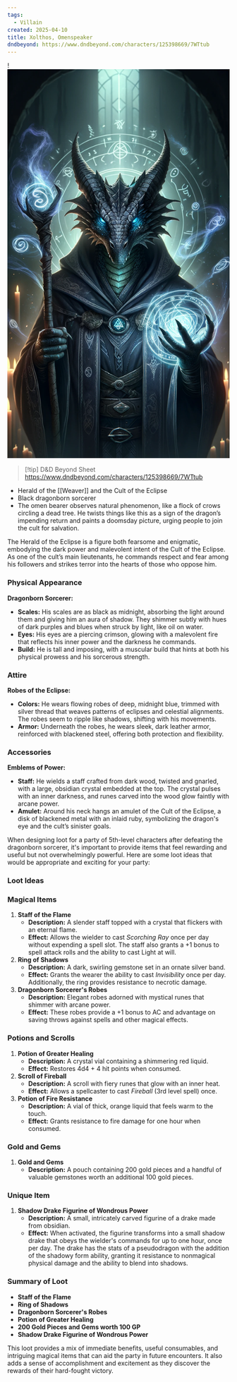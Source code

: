 ```yaml
---
tags:
  - Villain
created: 2025-04-10
title: Xolthos, Omenspeaker
dndbeyond: https://www.dndbeyond.com/characters/125398669/7WTtub
---
```


!![xolthos.png](/images/xolthos.png)

> [!tip] D&D Beyond Sheet
> https://www.dndbeyond.com/characters/125398669/7WTtub

- Herald of the [[Weaver]] and the Cult of the Eclipse
- Black dragonborn sorcerer
- The omen bearer observes natural phenomenon, like a flock of crows circling a dead tree. He twists things like this as a sign of the dragon’s impending return and paints a doomsday picture, urging people to join the cult for salvation.

The Herald of the Eclipse is a figure both fearsome and enigmatic, embodying the dark power and malevolent intent of the Cult of the Eclipse. As one of the cult’s main lieutenants, he commands respect and fear among his followers and strikes terror into the hearts of those who oppose him.

### Physical Appearance

**Dragonborn Sorcerer:**

- **Scales:** His scales are as black as midnight, absorbing the light around them and giving him an aura of shadow. They shimmer subtly with hues of dark purples and blues when struck by light, like oil on water.
- **Eyes:** His eyes are a piercing crimson, glowing with a malevolent fire that reflects his inner power and the darkness he commands.
- **Build:** He is tall and imposing, with a muscular build that hints at both his physical prowess and his sorcerous strength.

### Attire

**Robes of the Eclipse:**

- **Colors:** He wears flowing robes of deep, midnight blue, trimmed with silver thread that weaves patterns of eclipses and celestial alignments. The robes seem to ripple like shadows, shifting with his movements.
- **Armor:** Underneath the robes, he wears sleek, dark leather armor, reinforced with blackened steel, offering both protection and flexibility.

### Accessories

**Emblems of Power:**

- **Staff:** He wields a staff crafted from dark wood, twisted and gnarled, with a large, obsidian crystal embedded at the top. The crystal pulses with an inner darkness, and runes carved into the wood glow faintly with arcane power.
- **Amulet:** Around his neck hangs an amulet of the Cult of the Eclipse, a disk of blackened metal with an inlaid ruby, symbolizing the dragon's eye and the cult’s sinister goals.

When designing loot for a party of 5th-level characters after defeating the dragonborn sorcerer, it's important to provide items that feel rewarding and useful but not overwhelmingly powerful. Here are some loot ideas that would be appropriate and exciting for your party:

### Loot Ideas

### Magical Items

1. **Staff of the Flame**
    - **Description:** A slender staff topped with a crystal that flickers with an eternal flame.
    - **Effect:** Allows the wielder to cast _Scorching Ray_ once per day without expending a spell slot. The staff also grants a +1 bonus to spell attack rolls and the ability to cast Light at will.
2. **Ring of Shadows**
    - **Description:** A dark, swirling gemstone set in an ornate silver band.
    - **Effect:** Grants the wearer the ability to cast _Invisibility_ once per day. Additionally, the ring provides resistance to necrotic damage.
3. **Dragonborn Sorcerer's Robes**
    - **Description:** Elegant robes adorned with mystical runes that shimmer with arcane power.
    - **Effect:** These robes provide a +1 bonus to AC and advantage on saving throws against spells and other magical effects.

### Potions and Scrolls

1. **Potion of Greater Healing**
    - **Description:** A crystal vial containing a shimmering red liquid.
    - **Effect:** Restores 4d4 + 4 hit points when consumed.
2. **Scroll of Fireball**
    - **Description:** A scroll with fiery runes that glow with an inner heat.
    - **Effect:** Allows a spellcaster to cast _Fireball_ (3rd level spell) once.
3. **Potion of Fire Resistance**
    - **Description:** A vial of thick, orange liquid that feels warm to the touch.
    - **Effect:** Grants resistance to fire damage for one hour when consumed.

### Gold and Gems

1. **Gold and Gems**
    - **Description:** A pouch containing 200 gold pieces and a handful of valuable gemstones worth an additional 100 gold pieces.

### Unique Item

1. **Shadow Drake Figurine of Wondrous Power**
    - **Description:** A small, intricately carved figurine of a drake made from obsidian.
    - **Effect:** When activated, the figurine transforms into a small shadow drake that obeys the wielder's commands for up to one hour, once per day. The drake has the stats of a pseudodragon with the addition of the shadowy form ability, granting it resistance to nonmagical physical damage and the ability to blend into shadows.

### Summary of Loot

- **Staff of the Flame**
- **Ring of Shadows**
- **Dragonborn Sorcerer's Robes**
- **Potion of Greater Healing**
- **200 Gold Pieces and Gems worth 100 GP**
- **Shadow Drake Figurine of Wondrous Power**

This loot provides a mix of immediate benefits, useful consumables, and intriguing magical items that can aid the party in future encounters. It also adds a sense of accomplishment and excitement as they discover the rewards of their hard-fought victory.